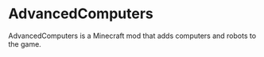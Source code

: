 # AdvancedComputers
AdvancedComputers is a Minecraft mod that adds computers and robots to the game.
